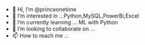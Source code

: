 - 👋 Hi, I’m @princeonetime
- 👀 I’m interested in ...Python,MySQL,PowerBi,Excel
- 🌱 I’m currently learning ... ML with Python 
- 💞️ I’m looking to collaborate on ...
- 📫 How to reach me ... 

<!---
princeonetime/princeonetime is a ✨ special ✨ repository because its `README.md` (this file) appears on your GitHub profile.
You can click the Preview link to take a look at your changes.
--->
